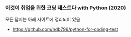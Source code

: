 ### 이것이 취업을 위한 코딩 테스트다 with Python (2020)
모든 답지는 아래 사이트에 정리되어 있음
- https://github.com/ndb796/python-for-coding-test